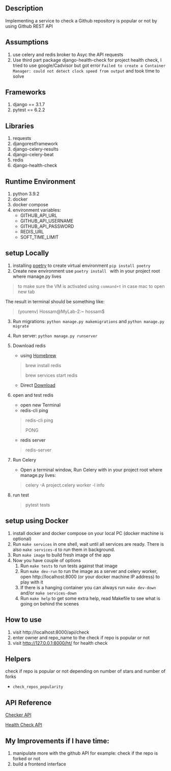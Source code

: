 ## Description
Implementing a service to check a Github repository is popular or not by using Github REST API 

## Assumptions
1. use celery and redis broker to Asyc the API requests 
1. Use third part package django-health-check for project health check, I tried to use google/Cadvisor
but got error `Failed to create a Container Manager: could not detect clock speed from output` and took time to solve 

## Frameworks
1. django == 3.1.7
1. pytest == 6.2.2

## Libraries 
1. requests
1. djangorestframework
1. django-celery-results
1. django-celery-beat
1. redis
1. django-health-check 

## Runtime Environment
1. python 3.9.2
1. docker
1. docker compose
1. environment variables: 
   * GITHUB_API_URL
   * GITHUB_API_USERNAME 
   * GITHUB_API_PASSWORD
   * REDIS_URL
   * SOFT_TIME_LIMIT


## setup Locally 
1. installing [poetry](https://python-poetry.org/docs/) to create virtual environment 
`pip install poetry`
1. Create new environment use  `poetry install ` with  in your project root where manage.py lives 
   

  > to make sure the VM is activated using `command+t` in case mac to open new tab
  >  
  The result in terminal should be something like:
   > (yourenv) Hossam@MyLab-2:~ hossam$
   
   

3. Run migrations: `python manage.py makemigrations` and `python manage.py migrate`
1. Run server: `python manage.py runserver`
1. Download redis 
   * using [Homebrew](http://brew.sh/) 
   > brew install redis
   > 
   > brew services start redis
   
   * Direct [Download](http://redis.io/download) 
1. open and test redis
   * open new Terminal
   * redis-cli ping
   > redis-cli ping
   > 
   > PONG
   * redis server
   > redis-server
1. Run Celery
   * Open a terminal window, Run Celery with in your project root where manage.py lives:
   > celery -A project.celery worker -l info
1. run test
   > pytest tests
   

##  setup using Docker

1. install docker and docker compose on your local PC (docker machine is optional)
1. Run `make services` in one shell, wait until all services are ready. There is also `make services-d` to run them in background.
1. Run `make image` to build fresh image of the app
1. Now you have couple of options
   1. Run `make tests` to run tests against that image
   1. Run `make dev-run` to run the image as a server and celery worker, open http://localhost:8000 (or your docker machine IP address) to play with it
   1. If there is a hanging container you can always run `make dev-down` and/or `make services-down`
   1. Run `make help` to get some extra help, read Makefile to see what is going on behind the scenes

## How to use
1. visit http://localhost:8000/api/check 
1. enter owner and repo_name to the check if repo is popular or not 
1. visit http://127.0.0.1:8000/ht/ for health check 


## Helpers
check if repo is popular or not depending on number of stars and number of forks
* `check_repos_popularity`
## API Reference


[Checker API](https://documenter.getpostman.com/view/12150062/Tz5wWESL#6c0ea98d-94d2-44ba-9bef-2542a1b931dd)


[Health Check API](https://documenter.getpostman.com/view/12150062/Tz5wWESL#e3d332a3-c8bd-4497-a9d1-47403f346d81)

## My Improvements if I have time:
1. manipulate more with the github API for example: check if the repo is forked or not 
1. build a frontend interface

